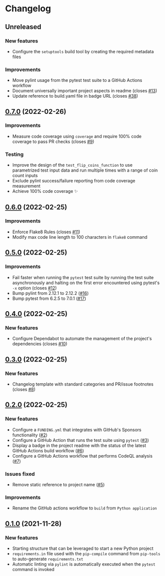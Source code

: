 # Changelog

## Unreleased

### New features

* Configure the `setuptools` build tool by creating the required metadata files

### Improvements

* Move pylint usage from the pytest test suite to a GitHub Actions workflow
* Document universally important project aspects in readme (closes [#13][i13])
* Update reference to build.yaml file in badge URL (closes [#38][i38])

[i13]: https://github.com/viperior/python-project-template/issues/13
[i38]: https://github.com/viperior/python-project-template/issues/38

## [0.7.0](https://github.com/viperior/python-project-template/tree/v0.7.0) (2022-02-26)

### Improvements

* Measure code coverage using `coverage` and require 100% code coverage to pass PR checks (closes [#9][i9])

### Testing

* Improve the design of the `test_flip_coins_function` to use parametrized test input data and run multiple times with a range of coin count inputs
* Exclude pylint success/failure reporting from code coverage measurement
* Achieve 100% code coverage ✨

[i9]: https://github.com/viperior/python-project-template/issues/9

## [0.6.0](https://github.com/viperior/python-project-template/tree/v0.6.0) (2022-02-25)

### Improvements

* Enforce Flake8 Rules (closes [#11][i11])
* Modify max code line length to 100 characters in `flake8` command

[i11]: https://github.com/viperior/python-project-template/issues/11

## [0.5.0](https://github.com/viperior/python-project-template/tree/v0.5.0) (2022-02-25)

### Improvements

* Fail faster when running the `pytest` test suite by running the test suite asynchronously and halting on the first error encountered using pytest's `-x` option (closes [#12][i12])
* Bump pylint from 2.12.1 to 2.12.2 ([#16][p16])
* Bump pytest from 6.2.5 to 7.0.1 ([#17][p17])

[i12]: https://github.com/viperior/python-project-template/issues/12
[p16]: https://github.com/viperior/python-project-template/pull/16
[p17]: https://github.com/viperior/python-project-template/pull/17

## [0.4.0](https://github.com/viperior/python-project-template/tree/v0.4.0) (2022-02-25)

### New features

* Configure Dependabot to automate the management of the project's dependencies (closes [#10][i10])

[i10]: https://github.com/viperior/python-project-template/issues/10

## [0.3.0](https://github.com/viperior/python-project-template/tree/v0.3.0) (2022-02-25)

### New features

* Changelog template with standard categories and PR/issue footnotes (closes [#8][i8])

[i8]: https://github.com/viperior/python-project-template/issues/8

## [0.2.0](https://github.com/viperior/python-project-template/tree/v0.2.0) (2022-02-25)

### New features

* Configure a `FUNDING.yml` that integrates with GitHub's Sponsors functionality ([#2][p2])
* Configure a GitHub Action that runs the test suite using `pytest` ([#3][p3])
* Display a badge in the project readme with the status of the latest GitHub Actions build workflow ([#6][p6])
* Configure a GitHub Actions workflow that performs CodeQL analysis ([#7][p7])

### Issues fixed

* Remove static reference to project name ([#5][p5])

### Improvements

* Rename the GitHub actions workflow to `build` from `Python application`

[p2]: https://github.com/viperior/python-project-template/pull/2
[p3]: https://github.com/viperior/python-project-template/pull/3
[p5]: https://github.com/viperior/python-project-template/pull/5
[p6]: https://github.com/viperior/python-project-template/pull/6
[p7]: https://github.com/viperior/python-project-template/pull/7

## [0.1.0](https://github.com/viperior/python-project-template/tree/v0.1.0) (2021-11-28)

### New features

* Starting structure that can be leveraged to start a new Python project
* `requirements.in` file used with the `pip-compile` command from `pip-tools` to auto-generate `requirements.txt`
* Automatic linting via `pylint` is automatically executed when the `pytest` command is invoked
